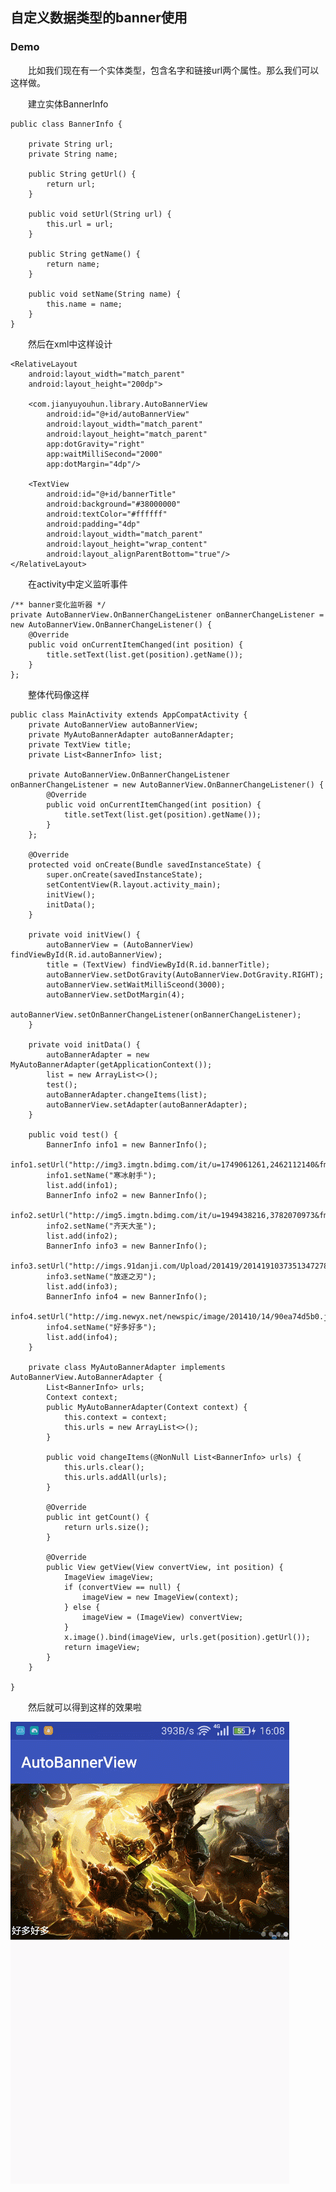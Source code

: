 ## 自定义数据类型的banner使用 ##

### Demo ###

　　比如我们现在有一个实体类型，包含名字和链接url两个属性。那么我们可以这样做。

　　建立实体BannerInfo

	public class BannerInfo {

    	private String url;
    	private String name;

    	public String getUrl() {
        	return url;
    	}

    	public void setUrl(String url) {
        	this.url = url;
    	}

    	public String getName() {
        	return name;
    	}

    	public void setName(String name) {
        	this.name = name;
    	}
	}

　　然后在xml中这样设计


    <RelativeLayout
        android:layout_width="match_parent"
        android:layout_height="200dp">

        <com.jianyuyouhun.library.AutoBannerView
            android:id="@+id/autoBannerView"
            android:layout_width="match_parent"
            android:layout_height="match_parent"
            app:dotGravity="right"
            app:waitMilliSecond="2000"
            app:dotMargin="4dp"/>

        <TextView
            android:id="@+id/bannerTitle"
            android:background="#38000000"
            android:textColor="#ffffff"
            android:padding="4dp"
            android:layout_width="match_parent"
            android:layout_height="wrap_content"
            android:layout_alignParentBottom="true"/>
    </RelativeLayout>


　　在activity中定义监听事件

	/** banner变化监听器 */
    private AutoBannerView.OnBannerChangeListener onBannerChangeListener = new AutoBannerView.OnBannerChangeListener() {
        @Override
        public void onCurrentItemChanged(int position) {
            title.setText(list.get(position).getName());
        }
    };


　　整体代码像这样

	public class MainActivity extends AppCompatActivity {
	    private AutoBannerView autoBannerView;
	    private MyAutoBannerAdapter autoBannerAdapter;
	    private TextView title;
	    private List<BannerInfo> list;
	
	    private AutoBannerView.OnBannerChangeListener onBannerChangeListener = new AutoBannerView.OnBannerChangeListener() {
	        @Override
	        public void onCurrentItemChanged(int position) {
	            title.setText(list.get(position).getName());
	        }
	    };
	
	    @Override
	    protected void onCreate(Bundle savedInstanceState) {
	        super.onCreate(savedInstanceState);
	        setContentView(R.layout.activity_main);
	        initView();
	        initData();
	    }
	
	    private void initView() {
	        autoBannerView = (AutoBannerView) findViewById(R.id.autoBannerView);
	        title = (TextView) findViewById(R.id.bannerTitle);
	        autoBannerView.setDotGravity(AutoBannerView.DotGravity.RIGHT);
	        autoBannerView.setWaitMilliSceond(3000);
	        autoBannerView.setDotMargin(4);
	        autoBannerView.setOnBannerChangeListener(onBannerChangeListener);
	    }
	
	    private void initData() {
	        autoBannerAdapter = new MyAutoBannerAdapter(getApplicationContext());
	        list = new ArrayList<>();
	        test();
	        autoBannerAdapter.changeItems(list);
	        autoBannerView.setAdapter(autoBannerAdapter);
	    }
	
	    public void test() {
	        BannerInfo info1 = new BannerInfo();
	        info1.setUrl("http://img3.imgtn.bdimg.com/it/u=1749061261,2462112140&fm=21&gp=0.jpg");
	        info1.setName("寒冰射手");
	        list.add(info1);
	        BannerInfo info2 = new BannerInfo();
	        info2.setUrl("http://img5.imgtn.bdimg.com/it/u=1949438216,3782070973&fm=23&gp=0.jpg");
	        info2.setName("齐天大圣");
	        list.add(info2);
	        BannerInfo info3 = new BannerInfo();
	        info3.setUrl("http://imgs.91danji.com/Upload/201419/2014191037351347278.jpg");
	        info3.setName("放逐之刃");
	        list.add(info3);
	        BannerInfo info4 = new BannerInfo();
	        info4.setUrl("http://img.newyx.net/newspic/image/201410/14/90ea74d5b0.jpg");
	        info4.setName("好多好多");
	        list.add(info4);
	    }
	
	    private class MyAutoBannerAdapter implements AutoBannerView.AutoBannerAdapter {
	        List<BannerInfo> urls;
	        Context context;
	        public MyAutoBannerAdapter(Context context) {
	            this.context = context;
	            this.urls = new ArrayList<>();
	        }
	
	        public void changeItems(@NonNull List<BannerInfo> urls) {
	            this.urls.clear();
	            this.urls.addAll(urls);
	        }
	
	        @Override
	        public int getCount() {
	            return urls.size();
	        }
	
	        @Override
	        public View getView(View convertView, int position) {
	            ImageView imageView;
	            if (convertView == null) {
	                imageView = new ImageView(context);
	            } else {
	                imageView = (ImageView) convertView;
	            }
	            x.image().bind(imageView, urls.get(position).getUrl());
	            return imageView;
	        }
	    }
	
	}

　　然后就可以得到这样的效果啦

<img src="img/gif.gif" />